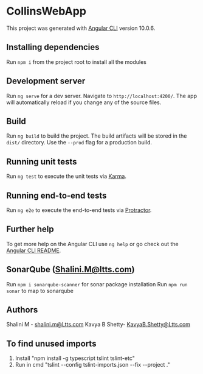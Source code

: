 # CollinsWebApp  

This project was generated with [Angular CLI](https://github.com/angular/angular-cli) version 10.0.6.

## Installing dependencies
Run `npm i` from the project root to install all the modules

## Development server

Run `ng serve` for a dev server. Navigate to `http://localhost:4200/`. The app will automatically reload if you change any of the source files.

## Build

Run `ng build` to build the project. The build artifacts will be stored in the `dist/` directory. Use the `--prod` flag for a production build.

## Running unit tests

Run `ng test` to execute the unit tests via [Karma](https://karma-runner.github.io).

## Running end-to-end tests

Run `ng e2e` to execute the end-to-end tests via [Protractor](http://www.protractortest.org/).

## Further help

To get more help on the Angular CLI use `ng help` or go check out the [Angular CLI README](https://github.com/angular/angular-cli/blob/master/README.md).

## SonarQube (Shalini.M@ltts.com)
Run `npm i sonarqube-scanner` for sonar package installation Run `npm run sonar` to map to sonarqube

## Authors
Shalini M - shalini.m@Ltts.com
Kavya B Shetty- KavyaB.Shetty@Ltts.com

## To find unused imports
1) Install "npm install -g typescript tslint tslint-etc"
2) Run in cmd "tslint --config tslint-imports.json --fix --project ."